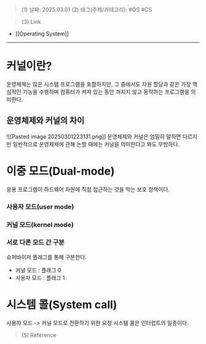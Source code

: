 >(1) 날짜: 2025.03.01
>(2) 태그(주제/카테고리): #OS #CS 

>(3) Link
- [[Operating System]]
---

# 커널이란?
운영체제는 많은 시스템 프로그램을 포함하지만, 그 중에서도 자원 할당과 같은 가장 핵심적인 기능을 수행하며 컴퓨터가 켜져 있는 동안 꺼지지 않고 동작하는 프로그램을 의미한다.
## 운영체제와 커널의 차이
![[Pasted image 20250301223131.png]]
운영체제와 커널은 엄밀히 말하면 다르지만 일반적으로 운영체제에 관해 논할 때에는 커널을 의미한다고 봐도 무방하다.
# 이중 모드(Dual-mode)
응용 프로그램이 하드웨어 자원에 직접 접근하는 것을 막는 보호 정책이다.
### 사용자 모드(user mode)

### 커널 모드(kernel mode)

### 서로 다른 모드 간 구분
슈퍼바이저 플래그를 통해 구분한다.
- 커널 모드 : 플래그 0
- 사용자 모드 : 플래그 1

# 시스템 콜(System call)
사용자 모드 -> 커널 모드로 전환하기 위한 요청
시스템 콜은 인터럽트의 일종이다.


>(5) Reference

